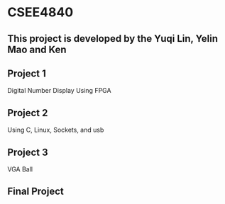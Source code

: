 # CSEE4840

## This project is developed by the Yuqi Lin, Yelin Mao and Ken

## Project 1
Digital Number Display
Using FPGA

## Project 2
Using C, Linux, Sockets, and usb

## Project 3
VGA Ball

## Final Project

